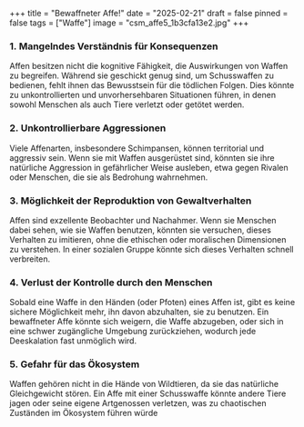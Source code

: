 +++
title = "Bewaffneter Affe!"
date = "2025-02-21"
draft = false
pinned = false
tags = ["Waffe"]
image = "csm_affe5_1b3cfa13e2.jpg"
+++
### 1. **Mangelndes Verständnis für Konsequenzen**

Affen besitzen nicht die kognitive Fähigkeit, die Auswirkungen von Waffen zu begreifen. Während sie geschickt genug sind, um Schusswaffen zu bedienen, fehlt ihnen das Bewusstsein für die tödlichen Folgen. Dies könnte zu unkontrollierten und unvorhersehbaren Situationen führen, in denen sowohl Menschen als auch Tiere verletzt oder getötet werden.

### 2. **Unkontrollierbare Aggressionen**

Viele Affenarten, insbesondere Schimpansen, können territorial und aggressiv sein. Wenn sie mit Waffen ausgerüstet sind, könnten sie ihre natürliche Aggression in gefährlicher Weise ausleben, etwa gegen Rivalen oder Menschen, die sie als Bedrohung wahrnehmen.

### 3. **Möglichkeit der Reproduktion von Gewaltverhalten**

Affen sind exzellente Beobachter und Nachahmer. Wenn sie Menschen dabei sehen, wie sie Waffen benutzen, könnten sie versuchen, dieses Verhalten zu imitieren, ohne die ethischen oder moralischen Dimensionen zu verstehen. In einer sozialen Gruppe könnte sich dieses Verhalten schnell verbreiten.

### 4. **Verlust der Kontrolle durch den Menschen**

Sobald eine Waffe in den Händen (oder Pfoten) eines Affen ist, gibt es keine sichere Möglichkeit mehr, ihn davon abzuhalten, sie zu benutzen. Ein bewaffneter Affe könnte sich weigern, die Waffe abzugeben, oder sich in eine schwer zugängliche Umgebung zurückziehen, wodurch jede Deeskalation fast unmöglich wird.

### 5. **Gefahr für das Ökosystem**

Waffen gehören nicht in die Hände von Wildtieren, da sie das natürliche Gleichgewicht stören. Ein Affe mit einer Schusswaffe könnte andere Tiere jagen oder seine eigene Artgenossen verletzen, was zu chaotischen Zuständen im Ökosystem führen würde